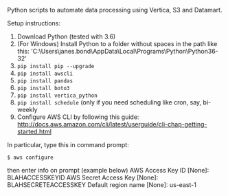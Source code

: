 Python scripts to automate data processing using Vertica, S3 and Datamart.

Setup instructions:

1. Download Python (tested with 3.6)
2. (For Windows) Install Python to a folder without spaces in the path like this:
'C:\\Users\\janes.bond\\AppData\\Local\\Programs\\Python\\Python36-32'
3. `pip install pip --upgrade`
4. `pip install awscli`
5. `pip install pandas`
6. `pip install boto3`
7. `pip install vertica_python`
8. `pip install schedule` (only if you need scheduling like cron, say, bi-weekly
9. Configure AWS CLI by following this guide:
http://docs.aws.amazon.com/cli/latest/userguide/cli-chap-getting-started.html

In particular, type this in command prompt:

`$ aws configure`

then enter info on prompt (example below)
AWS Access Key ID [None]: BLAHACCESSKEYID
AWS Secret Access Key [None]: BLAHSECRETEACCESSKEY
Default region name [None]: us-east-1
